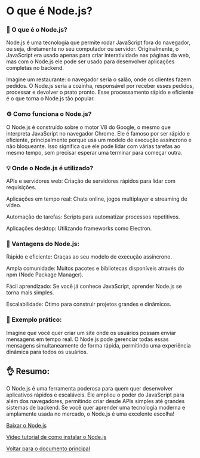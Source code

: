 # O que é Node.js?

### 🤔 O que é o Node.js?

Node.js é uma tecnologia que permite rodar JavaScript fora do navegador, ou seja, diretamente no seu computador ou servidor. Originalmente, o JavaScript era usado apenas para criar interatividade nas páginas da web, mas com o Node.js ele pode ser usado para desenvolver aplicações completas no backend.

Imagine um restaurante: o navegador seria o salão, onde os clientes fazem pedidos. O Node.js seria a cozinha, responsável por receber esses pedidos, processar e devolver o prato pronto. Esse processamento rápido e eficiente é o que torna o Node.js tão popular.

### ⚙️ Como funciona o Node.js?

O Node.js é construído sobre o motor V8 do Google, o mesmo que interpreta JavaScript no navegador Chrome. Ele é famoso por ser rápido e eficiente, principalmente porque usa um modelo de execução assíncrono e não bloqueante. Isso significa que ele pode lidar com várias tarefas ao mesmo tempo, sem precisar esperar uma terminar para começar outra.

### 💡 Onde o Node.js é utilizado?

APIs e servidores web: Criação de servidores rápidos para lidar com requisições.

Aplicações em tempo real: Chats online, jogos multiplayer e streaming de vídeo.

Automação de tarefas: Scripts para automatizar processos repetitivos.

Aplicações desktop: Utilizando frameworks como Electron.

### 🔧 Vantagens do Node.js:

Rápido e eficiente: Graças ao seu modelo de execução assíncrono.

Ampla comunidade: Muitos pacotes e bibliotecas disponíveis através do npm (Node Package Manager).

Fácil aprendizado: Se você já conhece JavaScript, aprender Node.js se torna mais simples.

Escalabilidade: Ótimo para construir projetos grandes e dinâmicos.

### 🚀 Exemplo prático:

Imagine que você quer criar um site onde os usuários possam enviar mensagens em tempo real. O Node.js pode gerenciar todas essas mensagens simultaneamente de forma rápida, permitindo uma experiência dinâmica para todos os usuários.

## 👌 Resumo:

O Node.js é uma ferramenta poderosa para quem quer desenvolver aplicativos rápidos e escaláveis. Ele ampliou o poder do JavaScript para além dos navegadores, permitindo criar desde APIs simples até grandes sistemas de backend. Se você quer aprender uma tecnologia moderna e amplamente usada no mercado, o Node.js é uma excelente escolha!

[Baixar o Node.js](https://nodejs.org/pt)

[Video tutorial de como instalar o Node.js](https://www.youtube.com/watch?v=7hKJlcluCW0)

<a href="./desafio.md">Voltar para o documento principal</a>
